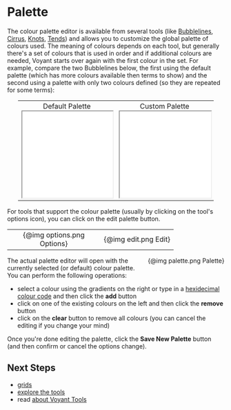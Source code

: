 # Palette

The colour palette editor is available from several tools (like [Bubblelines](#!/guide/bubblelines), [Cirrus](#!/guide/cirrus), [Knots](#!/guide/knots), [Tends](#!/guide/trends)) and allows you to customize the global palette of colours used. The meaning of colours depends on each tool, but generally there's a set of colours that is used in order and if additional colours are needed, Voyant starts over again with the first colour in the set. For example, compare the two Bubblelines below, the first using the default palette (which has more colours available then terms to show) and the second using a palette with only two colours defined (so they are repeated for some terms):

<table style="width: 90%; margin-left: auto; margin-right: auto;"><tr><td style="text-align: center;">Default Palette<br /><iframe src="../tool/Bubblelines/?corpus=austen" style="width: 100%; height: 200px; margin-left: auto; margin-right: auto;"></iframe></td><td style="text-align: center;">Custom Palette<br /><iframe src="../tool/Bubblelines/?corpus=austen&palette=[[0,0,255],[51,197,51]]" style="width: 100%; height: 200px; margin-left: auto; margin-right: auto;"></iframe></td></tr></table>

For tools that support the colour palette (usually by clicking on the tool's options icon), you can click on the edit palette button.

<table width="100%"><tr>
<td align="center"><div style="max-width: 200px">{@img options.png Options}</div></td>
<td align="center"><div style="max-width: 400px">{@img edit.png Edit}</div></td>
</tr></table>

<div style="float: right; margin-left: 1em; margin-bottom: 1em; max-width: 400px;">{@img palette.png Palette}</div> The actual palette editor will open with the currently selected (or default) colour palette. You can perform the following operations:

* select a colour using the gradients on the right or type in a [hexidecimal colour code](https://en.wikipedia.org/wiki/Web_colors#Hex_triplet) and then click the **add** button
* click on one of the existing colours on the left and then click the **remove** button
* click on the **clear** button to remove all colours (you can cancel the editing if you change your mind)

Once you're done editing the palette, click the **Save New Palette** button (and then confirm or cancel the options change).

## Next Steps

* [grids](#!/guide/grids)
* [explore the tools](#!/guide/tools)
* read [about Voyant Tools](#!/guide/about)